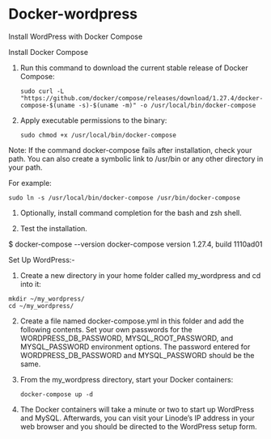# Docker-wordpress
Install WordPress with Docker Compose

Install Docker Compose

1. Run this command to download the current stable release of Docker Compose:

       sudo curl -L "https://github.com/docker/compose/releases/download/1.27.4/docker-compose-$(uname -s)-$(uname -m)" -o /usr/local/bin/docker-compose

2. Apply executable permissions to the binary:

       sudo chmod +x /usr/local/bin/docker-compose

Note: If the command docker-compose fails after installation, check your path. You can also create a symbolic link to /usr/bin or any other directory in your path.

For example:

    sudo ln -s /usr/local/bin/docker-compose /usr/bin/docker-compose

   1. Optionally, install command completion for the bash and zsh shell.

   2. Test the installation.

$ docker-compose --version
docker-compose version 1.27.4, build 1110ad01

Set Up WordPress:-

  1. Create a new directory in your home folder called my_wordpress and cd into it:

    mkdir ~/my_wordpress/
    cd ~/my_wordpress/
    
  2. Create a file named docker-compose.yml in this folder and add the following contents. Set your own passwords for the WORDPRESS_DB_PASSWORD, MYSQL_ROOT_PASSWORD, and         MYSQL_PASSWORD environment options. The password entered for WORDPRESS_DB_PASSWORD and MYSQL_PASSWORD should be the same.
 
  3. From the my_wordpress directory, start your Docker containers:

         docker-compose up -d    
 
   4. The Docker containers will take a minute or two to start up WordPress and MySQL. Afterwards, you can visit your Linode’s IP address in your web browser and you should be   directed to the WordPress setup form.

